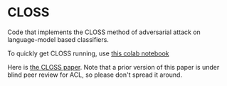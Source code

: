 # CLOSS
Code that implements the CLOSS method of adversarial attack on language-model based classifiers.

To quickly get CLOSS running, use [this colab notebook](https://colab.research.google.com/drive/1kHEqn9fUEc_LZtVsZ1WI3t4MMR5yppMW?usp=sharing)

Here is [the CLOSS paper](https://drive.google.com/file/d/1VVfig9M32eoXgLhIVnAgDVmFG76We1g8/view?usp=sharing). Note that a prior version of this paper is under blind peer review for ACL, so please don't spread it around.
